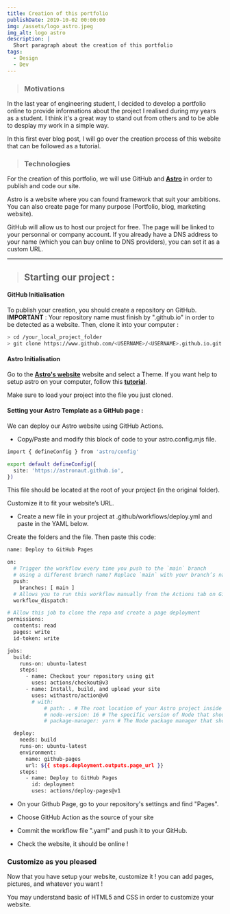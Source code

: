 ```yaml
---
title: Creation of this portfolio
publishDate: 2019-10-02 00:00:00
img: /assets/logo_astro.jpeg
img_alt: logo astro
description: |
  Short paragraph about the creation of this portfolio 
tags:
  - Design
  - Dev
---
```


> ### Motivations 

In the last year of engineering student, I decided to develop a portfolio online to provide informations about the project I realised during my years as a student. I think it's a great way to stand out from others and to be able to desplay my work in a simple way.  

In this first ever blog post, I will go over the creation process of this website that can be followed as a tutorial.

> ### Technologies

For the creation of this portfolio, we will use GitHub and <strong><a href="https://astro.build/" target="_blank">Astro</a></strong> in order to publish and code our site. 

Astro is a website where you can found framework that suit your ambitions. You can also create page for many purpose (Portfolio, blog, marketing website).

GitHub will allow us to host our project for free. The page will be linked to your personnal or company account. If you already have a DNS address to your name (which you can buy online to DNS providers), you can set it as a custom URL.

--- 

> ## Starting our project : 

#### GitHub Initialisation  
To publish your creation, you should create a repository on GitHub. <strong>IMPORTANT</strong> : Your repository name must finish by ".github.io" in order to be detected as a website.
Then, clone it into your computer : 
```bash 
> cd /your_local_project_folder
> git clone https://www.github.com/<USERNAME>/<USERNAME>.github.io.git
```
#### Astro Initialisation

Go to the <strong><a href="https://astro.build/themes/" target="_blank">Astro's website</a></strong> website and select a Theme. If you want help to setup astro on your computer, follow this <strong><a href="https://docs.astro.build/en/getting-started/" target="_blank">tutorial</a></strong>.

Make sure to load your project into the file you just cloned. 

#### Setting your Astro Template as a GitHub page : 
We can deploy our Astro website using GitHub Actions.

* Copy/Paste and modify this block of code to your astro.config.mjs file.
```bash 
import { defineConfig } from 'astro/config'

export default defineConfig({
  site: 'https://astronaut.github.io',
})
```
This file should be located at the root of your project (in the original folder).

Customize it to fit your website’s URL.

* Create a new file in your project at .github/workflows/deploy.yml and paste in the YAML below.

Create the folders and the file. Then paste this code:

```bash
name: Deploy to GitHub Pages

on:
  # Trigger the workflow every time you push to the `main` branch
  # Using a different branch name? Replace `main` with your branch’s name
  push:
    branches: [ main ]
  # Allows you to run this workflow manually from the Actions tab on GitHub.
  workflow_dispatch:

# Allow this job to clone the repo and create a page deployment
permissions:
  contents: read
  pages: write
  id-token: write

jobs:
  build:
    runs-on: ubuntu-latest
    steps:
      - name: Checkout your repository using git
        uses: actions/checkout@v3
      - name: Install, build, and upload your site
        uses: withastro/action@v0
        # with:
            # path: . # The root location of your Astro project inside the repository. (optional)
            # node-version: 16 # The specific version of Node that should be used to build your site. Defaults to 16. (optional)
            # package-manager: yarn # The Node package manager that should be used to install dependencies and build your site. Automatically detected based on your lockfile. (optional)

  deploy:
    needs: build
    runs-on: ubuntu-latest
    environment:
      name: github-pages
      url: ${{ steps.deployment.outputs.page_url }}
    steps:
      - name: Deploy to GitHub Pages
        id: deployment
        uses: actions/deploy-pages@v1
```

* On your Github Page, go to your repository's settings and find "Pages".

* Choose GitHub Action as the source of your site 

* Commit the workflow file ".yaml" and push it to your GitHub. 

* Check the website, it should be online ! 


### Customize as you pleased 

Now that you have setup your website, customize it ! you can add pages, pictures, and whatever you want !

You may understand basic of HTML5 and CSS in order to customize your website.